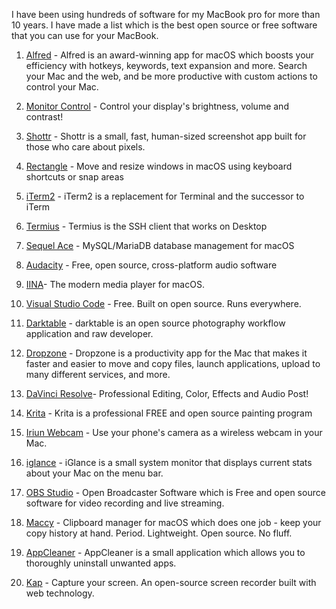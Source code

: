 I have been using hundreds of software for my MacBook pro for more than 10 years. I have made a list which is the best open source or free software that you can use for your MacBook.

1. [Alfred](https://www.alfredapp.com/) - Alfred is an award-winning app for macOS which boosts your efficiency with hotkeys, keywords, text expansion and more. Search your Mac and the web, and be more productive with custom actions to control your Mac.
2. [Monitor Control](https://github.com/MonitorControl/MonitorControl) - Control your display's brightness, volume and contrast!
3. [Shottr](https://shottr.cc/) - Shottr is a small, fast, human-sized screenshot app built for those who care about pixels.
4. [Rectangle](https://rectangleapp.com/) - Move and resize windows in macOS using keyboard shortcuts or snap areas
5. [iTerm2](https://iterm2.com/) - iTerm2 is a replacement for Terminal and the successor to iTerm
6. [Termius](https://termius.com/) - Termius is the SSH client that works on
   Desktop
7. [Sequel Ace](https://sequel-ace.com/) - MySQL/MariaDB database management for macOS
8. [Audacity](https://www.audacityteam.org/) - Free, open source, cross-platform audio software
9. [IINA](https://iina.io/)- The modern media player for macOS.
10. [Visual Studio Code](https://code.visualstudio.com/) - Free. Built on open source. Runs everywhere.
11. [Darktable](https://www.darktable.org/) - darktable is an open source photography workflow application and raw developer.
12. [Dropzone](https://aptonic.com/) - Dropzone is a productivity app for the Mac that makes it faster and easier to move and copy files, launch applications, upload to many different services, and more.
13. [DaVinci Resolve](https://www.blackmagicdesign.com/products/davinciresolve)- Professional Editing, Color,
    Effects and Audio Post!

14. [Krita](https://krita.org/en/) - Krita is a professional FREE and open source painting program
15. [Iriun Webcam](https://iriun.com/) - Use your phone's camera as a wireless webcam in your Mac.
16. [iglance](https://github.com/iglance/iGlance) - iGlance is a small system monitor that displays current stats about your Mac on the menu bar.
17. [OBS Studio](https://obsproject.com/) - Open Broadcaster Software which is Free and open source software for video recording and live streaming.
18. [Maccy](https://maccy.app/) - Clipboard manager for macOS which does one job - keep your copy history at hand. Period. Lightweight. Open source. No fluff.
19. [AppCleaner](https://freemacsoft.net/appcleaner/) - AppCleaner is a small application which allows you to thoroughly uninstall unwanted apps.
20. [Kap](https://getkap.co/) - Capture your screen. An open-source screen recorder built with web technology.